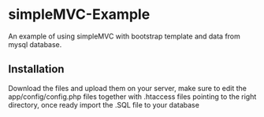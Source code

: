 # simpleMVC-Example
An example of using simpleMVC with bootstrap template and data from mysql database.

## Installation

Download the files and upload them on your server, make sure to edit the app/config/config.php files together with .htaccess files pointing to the right directory, once ready import the .SQL file to your database

